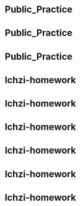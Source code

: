 # Public_Practice
# Public_Practice
# Public_Practice
# lchzi-homework
# lchzi-homework
# lchzi-homework
# lchzi-homework
# lchzi-homework
# lchzi-homework
